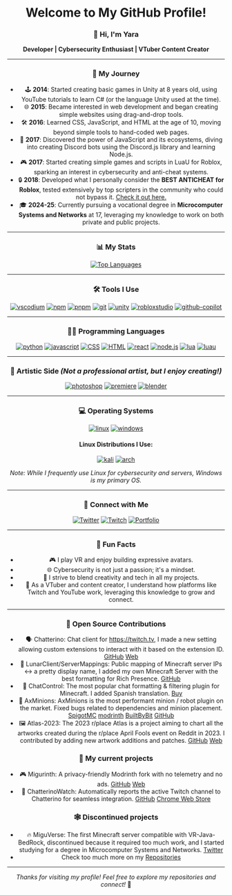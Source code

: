 <div align="center">

# Welcome to My GitHub Profile! 

<!-- ![Profile Banner]() --> <!-- Poner banner cuando pueda -->
### 👋 Hi, I'm Yara
**Developer | Cybersecurity Enthusiast | VTuber Content Creator**

---

### 📜 My Journey
- 🕹️ **2014**: Started creating basic games in Unity at 8 years old, using YouTube tutorials to learn C# (or the language Unity used at the time).
- 🌐 **2015**: Became interested in web development and began creating simple websites using drag-and-drop tools.
- 🛠️ **2016**: Learned CSS, JavaScript, and HTML at the age of 10, moving beyond simple tools to hand-coded web pages.
- 🤖 **2017**: Discovered the power of JavaScript and its ecosystems, diving into creating Discord bots using the Discord.js library and learning Node.js.
- 🎮 **2017**: Started creating simple games and scripts in LuaU for Roblox, sparking an interest in cybersecurity and anti-cheat systems.
- 🔒 **2018**: Developed what I personally consider the **BEST ANTICHEAT for Roblox**, tested extensively by top scripters in the community who could not bypass it. [Check it out here.](https://www.roblox.com/es/games/6872624242/MiguAntiCheatTest)
- 🎓 **2024-25**: Currently pursuing a vocational degree in **Microcomputer Systems and Networks** at 17, leveraging my knowledge to work on both private and public projects.

---

### 📊 My Stats
[![Top Languages](https://github-readme-stats.vercel.app/api/top-langs/?username=miguvt&layout=compact&theme=radical)](https://github.com/miguvt)

---

### 🛠️ Tools I Use
[![vscodium](https://img.shields.io/badge/VSCodium-1e1e2e?style=for-the-badge&logo=vscodium&logoColor=007ACC)](https://vscodium.com/)
[![npm](https://img.shields.io/badge/NPM-1e1e2e?style=for-the-badge&logo=npm&logoColor=CB3837)](https://www.npmjs.com/)
[![pnpm](https://img.shields.io/badge/PNPM-1e1e2e?style=for-the-badge&logo=pnpm&logoColor=CB3837)](https://pnpm.io/)
[![git](https://img.shields.io/badge/Git-1e1e2e?style=for-the-badge&logo=git&logoColor=F05032)](https://git-scm.com/)
[![unity](https://img.shields.io/badge/Unity-1e1e2e?style=for-the-badge&logo=unity&logoColor=FFFFFF)](https://unity.com/)
[![robloxstudio](https://img.shields.io/badge/Roblox_Studio-1e1e2e?style=for-the-badge&logo=roblox&logoColor=000000)](https://www.roblox.com/create)
[![github-copilot](https://img.shields.io/badge/GitHub_Copilot-1e1e2e?style=for-the-badge&logo=github&logoColor=181717)](https://github.com/features/copilot)

---

### 🧑‍💻 Programming Languages
[![python](https://img.shields.io/badge/Python-1e1e2e?style=for-the-badge&logo=python&logoColor=3776AB)](https://www.python.org/)
[![javascript](https://img.shields.io/badge/JavaScript-1e1e2e?style=for-the-badge&logo=javascript&logoColor=F7DF1E)](https://en.wikipedia.org/wiki/JavaScript)
[![CSS](https://img.shields.io/badge/CSS-1e1e2e?style=for-the-badge&logo=css3&logoColor=1572B6)](https://en.wikipedia.org/wiki/CSS)
[![HTML](https://img.shields.io/badge/HTML-1e1e2e?style=for-the-badge&logo=html5&logoColor=E34F26)](https://en.wikipedia.org/wiki/HTML)
[![react](https://img.shields.io/badge/React-1e1e2e?style=for-the-badge&logo=react&logoColor=61DAFB)](https://reactjs.org/)
[![node.js](https://img.shields.io/badge/Node.js-1e1e2e?style=for-the-badge&logo=node.js&logoColor=339933)](https://nodejs.org/en/)
[![lua](https://img.shields.io/badge/Lua-1e1e2e?style=for-the-badge&logo=lua&logoColor=2C2D72)](https://www.lua.org/)
[![luau](https://img.shields.io/badge/LuaU-1e1e2e?style=for-the-badge&logo=roblox&logoColor=000000)](https://luau-lang.org/)

---

### 🎨 Artistic Side *(Not a professional artist, but I enjoy creating!)*
[![photoshop](https://img.shields.io/badge/Photoshop-1e1e2e?style=for-the-badge&logo=adobe-photoshop&logoColor=31A8FF)](https://www.adobe.com/products/photoshop.html)
[![premiere](https://img.shields.io/badge/Premiere_Pro-1e1e2e?style=for-the-badge&logo=adobe-premiere-pro&logoColor=9999FF)](https://www.adobe.com/products/premiere.html)
[![blender](https://img.shields.io/badge/Blender-1e1e2e?style=for-the-badge&logo=blender&logoColor=F5792A)](https://www.blender.org/)

---

### 💻 Operating Systems
[![linux](https://img.shields.io/badge/Linux-1e1e2e?style=for-the-badge&logo=linux&logoColor=FCC624)](https://www.linux.org/)
[![windows](https://img.shields.io/badge/Windows-1e1e2e?style=for-the-badge&logo=windows&logoColor=0078D6)](https://www.microsoft.com/en-us/windows)

#### Linux Distributions I Use:
[![kali](https://img.shields.io/badge/Kali_Linux-1e1e2e?style=for-the-badge&logo=kali-linux&logoColor=557C94)](https://www.kali.org/)
[![arch](https://img.shields.io/badge/Arch_Linux-1e1e2e?style=for-the-badge&logo=arch-linux&logoColor=1793D1)](https://archlinux.org/)

*Note: While I frequently use Linux for cybersecurity and servers, Windows is my primary OS.*

---

### 🔗 Connect with Me
[![Twitter](https://img.shields.io/badge/Twitter-1e1e2e?style=for-the-badge&logo=x&logoColor=1DA1F2)](https://twitter.com/miguvt)
[![Twitch](https://img.shields.io/badge/Twitch-1e1e2e?style=for-the-badge&logo=twitch&logoColor=9146FF)](https://twitch.tv/miguvt)
[![Portfolio](https://img.shields.io/badge/Portfolio-1e1e2e?style=for-the-badge&logoColor=FFFFFF)](https://miguvt.com)

---

### 🌟 Fun Facts
- 🎮 I play VR and enjoy building expressive avatars.
- 🌐 Cybersecurity is not just a passion; it's a mindset.
- 🚀 I strive to blend creativity and tech in all my projects.
- 🎥 As a VTuber and content creator, I understand how platforms like Twitch and YouTube work, leveraging this knowledge to grow and connect.

---

### 👋 Open Source Contributions
- 🗣️ Chatterino: Chat client for https://twitch.tv, I made a new setting allowing custom extensions to interact with it based on the extension ID. [GitHub](https://github.com/Chatterino/chatterino2) [Web](https://chatterino.com)
- 📃 LunarClient/ServerMappings: Public mapping of Minecraft server IPs <-> a pretty display name, I added my own Minecraft Server with the best formatting for Rich Presence. [GitHub](https://github.com/LunarClient/ServerMappings)
- 💬 ChatControl: The most popular chat formatting & filtering plugin for Minecraft. I added Spanish translation. [Buy](https://builtbybit.com/resources/chatcontrol-format-filter-chat.18217/)
- 👷 AxMinions: AxMinions is the most performant minion / robot plugin on the market. Fixed bugs related to dependencies and minion placement. [SpigotMC](https://www.spigotmc.org/resources/axminions-the-all-in-one-minion-plugin.114766/) [modrinth](https://modrinth.com/plugin/axminions) [BuiltByBit](https://builtbybit.com/resources/axminions-the-all-in-one-minion-plugin.38415/) [GitHub](https://github.com/Artillex-Studios/AxMinions)
- 🖼️ Atlas-2023: The 2023 r/place Atlas is a project aiming to chart all the artworks created during the r/place April Fools event on Reddit in 2023. I contributed by adding new artwork additions and patches. [GitHub](https://github.com/placeAtlas/atlas-2023) [Web](https://2023.place-atlas.stefanocoding.me/)

### 👑 My current projects
- 🎮 Migurinth: A privacy-friendly Modrinth fork with no telemetry and no ads. [GitHub](https://github.com/MiguVT/migurinth) [Web](https://migurinth.miguvt.com)
- 🔨 ChatterinoWatch: Automatically reports the active Twitch channel to Chatterino for seamless integration. [GitHub](https://github.com/MiguVT/ChatterinoWatch) [Chrome Web Store](https://chromewebstore.google.com/detail/pnpdojeoploiomepdhikamokjmapkimh)

### 🕸️ Discontinued projects
- 🔥 MiguVerse: The first Minecraft server compatible with VR-Java-BedRock, discontinued because it required too much work, and I started studying for a degree in Microcomputer Systems and Networks. [Twitter](https://x.com/MiguVerse)
- Check too much more on my [Repositories](https://github.com/MiguVT?tab=repositories)

---


*Thanks for visiting my profile! Feel free to explore my repositories and connect!* 🚀

</div>
